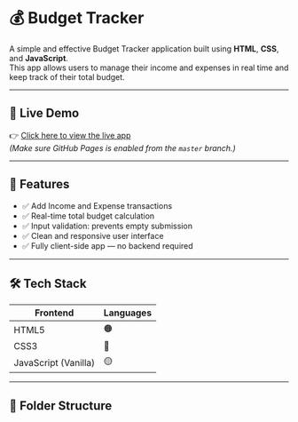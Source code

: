 # 💰 Budget Tracker

A simple and effective Budget Tracker application built using **HTML**, **CSS**, and **JavaScript**.  
This app allows users to manage their income and expenses in real time and keep track of their total budget.

---

## 🚀 Live Demo

👉 [Click here to view the live app](https://vishwadeep123456.github.io/budget-tracker/)  
_(Make sure GitHub Pages is enabled from the `master` branch.)_

---

## 📌 Features

- ✅ Add Income and Expense transactions
- ✅ Real-time total budget calculation
- ✅ Input validation: prevents empty submission
- ✅ Clean and responsive user interface
- ✅ Fully client-side app — no backend required

---

## 🛠️ Tech Stack

| Frontend  | Languages       |
|-----------|------------------|
| HTML5     | 🟠 |
| CSS3      | 🔵 |
| JavaScript (Vanilla) | 🟡 |

---

## 📂 Folder Structure


